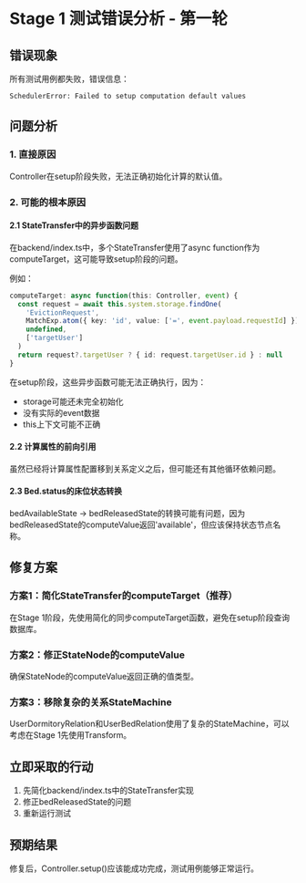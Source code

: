 # Stage 1 测试错误分析 - 第一轮

## 错误现象

所有测试用例都失败，错误信息：
```
SchedulerError: Failed to setup computation default values
```

## 问题分析

### 1. 直接原因
Controller在setup阶段失败，无法正确初始化计算的默认值。

### 2. 可能的根本原因

#### 2.1 StateTransfer中的异步函数问题
在backend/index.ts中，多个StateTransfer使用了async function作为computeTarget，这可能导致setup阶段的问题。

例如：
```typescript
computeTarget: async function(this: Controller, event) {
  const request = await this.system.storage.findOne(
    'EvictionRequest',
    MatchExp.atom({ key: 'id', value: ['=', event.payload.requestId] }),
    undefined,
    ['targetUser']
  )
  return request?.targetUser ? { id: request.targetUser.id } : null
}
```

在setup阶段，这些异步函数可能无法正确执行，因为：
- storage可能还未完全初始化
- 没有实际的event数据
- this上下文可能不正确

#### 2.2 计算属性的前向引用
虽然已经将计算属性配置移到关系定义之后，但可能还有其他循环依赖问题。

#### 2.3 Bed.status的床位状态转换
bedAvailableState → bedReleasedState的转换可能有问题，因为bedReleasedState的computeValue返回'available'，但应该保持状态节点名称。

## 修复方案

### 方案1：简化StateTransfer的computeTarget（推荐）
在Stage 1阶段，先使用简化的同步computeTarget函数，避免在setup阶段查询数据库。

### 方案2：修正StateNode的computeValue
确保StateNode的computeValue返回正确的值类型。

### 方案3：移除复杂的关系StateMachine
UserDormitoryRelation和UserBedRelation使用了复杂的StateMachine，可以考虑在Stage 1先使用Transform。

## 立即采取的行动

1. 先简化backend/index.ts中的StateTransfer实现
2. 修正bedReleasedState的问题
3. 重新运行测试

## 预期结果

修复后，Controller.setup()应该能成功完成，测试用例能够正常运行。
